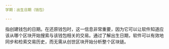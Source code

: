 ```yaml
---
学期：出生日期（钱包）

---
```

指创建钱包的日期。在还原钱包时，这一信息非常重要，因为它可以让软件知道应该从哪个区块开始搜索与该钱包相关的交易。通过了解出生日期，软件可以有效地同步和检索交易历史，而无需从创世区块开始分析整个区块链。